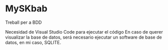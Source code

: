 # MySKbab
Treball per a BDD

Necesidad de Visual Studio Code para ejecutar el código
En caso de querer visualizar la base de datos, será necesario ejecutar un software de base de datos, en mi caso, SQLITE.
